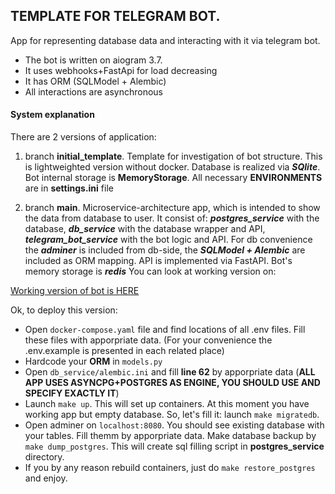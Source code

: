 ## TEMPLATE FOR TELEGRAM BOT.

App for representing database data and interacting with it via telegram bot.

- The bot is written on aiogram 3.7.
- It uses webhooks+FastApi for load decreasing
- It has ORM (SQLModel + Alembic)
- All interactions are asynchronous

#### System explanation

There are 2 versions of application:
1) branch **initial_template**. Template for investigation of bot structure. This is lightweighted version without docker. Database is realized via ***SQlite***. Bot internal storage is **MemoryStorage**.
All necessary **ENVIRONMENTS** are in **settings.ini** file

2) branch **main**. Microservice-architecture app, which is intended to show the data from database to user. It consist of: ***postgres_service*** with the database, ***db_service*** with the database wrapper and API, ***telegram_bot_service*** with the bot logic and API. For db convenience the ***adminer*** is included from db-side, the ***SQLModel + Alembic*** are included as ORM mapping. API is implemented via FastAPI. Bot's memory storage is ***redis***
You can look at working version on:

[Working version of bot is HERE](https://web.telegram.org/a/#6998070759)

Ok, to deploy this version:
 - Open ```docker-compose.yaml``` file and find locations of all .env files. Fill these files with apporpriate data. (For your convenience the .env.example is presented in each related place)
 - Hardcode your **ORM** in ```models.py```
 - Open ```db_service/alembic.ini``` and fill **line 62** by apporpriate data (**ALL APP USES ASYNCPG+POSTGRES AS ENGINE, YOU SHOULD USE AND SPECIFY EXACTLY IT**)
 - Launch ```make up```. This will set up containers. At this moment you have working app but empty database. So, let's fill it:
 launch ```make migratedb```.
 - Open adminer on ```localhost:8080```. You should see existing database with your tables. Fill themm by apporpriate data. Make database backup by ```make dump_postgres```. This will create sql filling script in **postgres_service** directory.
 - If you by any reason rebuild containers, just do ```make restore_postgres``` and enjoy.

